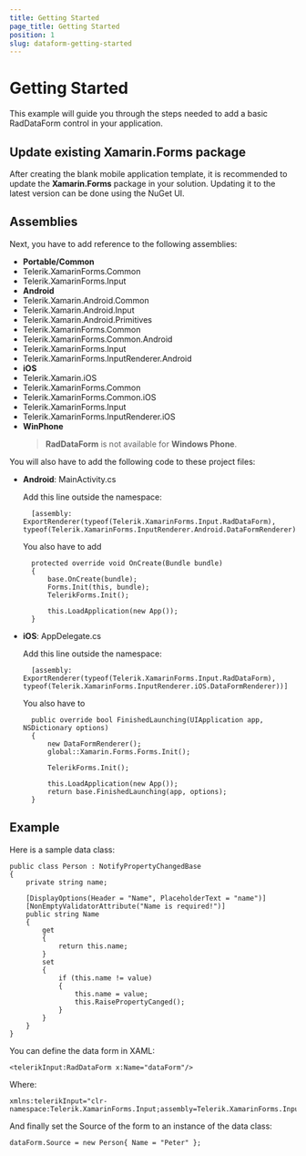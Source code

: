 ```yaml
---
title: Getting Started
page_title: Getting Started
position: 1
slug: dataform-getting-started
---
```


# Getting Started

This example will guide you through the steps needed to add a basic RadDataForm control in your application.

## Update existing Xamarin.Forms package
After creating the blank mobile application template, it is recommended to update the **Xamarin.Forms** package in your solution. Updating it to the latest version can be done using the NuGet UI.

## Assemblies

Next, you have to add reference to the following assemblies:

- **Portable/Common**
 - Telerik.XamarinForms.Common
 - Telerik.XamarinForms.Input
- **Android**
 - Telerik.Xamarin.Android.Common
 - Telerik.Xamarin.Android.Input
 - Telerik.Xamarin.Android.Primitives
 - Telerik.XamarinForms.Common
 - Telerik.XamarinForms.Common.Android
 - Telerik.XamarinForms.Input
 - Telerik.XamarinForms.InputRenderer.Android
- **iOS**
 - Telerik.Xamarin.iOS
 - Telerik.XamarinForms.Common
 - Telerik.XamarinForms.Common.iOS
 - Telerik.XamarinForms.Input
 - Telerik.XamarinForms.InputRenderer.iOS
- **WinPhone**
    > **RadDataForm** is not available for **Windows Phone**.


You will also have to add the following code to these project files:

* **Android**: MainActivity.cs

	Add this line outside the namespace: 
  
		[assembly: ExportRenderer(typeof(Telerik.XamarinForms.Input.RadDataForm), typeof(Telerik.XamarinForms.InputRenderer.Android.DataFormRenderer))]

	You also have to add 

		protected override void OnCreate(Bundle bundle)
		{
		    base.OnCreate(bundle);
		    Forms.Init(this, bundle);
		    TelerikForms.Init();
		
		    this.LoadApplication(new App());
		}

* **iOS**: AppDelegate.cs

	Add this line outside the namespace:

		[assembly: ExportRenderer(typeof(Telerik.XamarinForms.Input.RadDataForm), typeof(Telerik.XamarinForms.InputRenderer.iOS.DataFormRenderer))]


	You also have to

		public override bool FinishedLaunching(UIApplication app, NSDictionary options)
		{
		    new DataFormRenderer();
		    global::Xamarin.Forms.Forms.Init();
		
		    TelerikForms.Init();
		
		    this.LoadApplication(new App());
		    return base.FinishedLaunching(app, options);
		}

## Example

Here is a sample data class:

	public class Person : NotifyPropertyChangedBase
	{
	    private string name;
	
	    [DisplayOptions(Header = "Name", PlaceholderText = "name")]
	    [NonEmptyValidatorAttribute("Name is required!")]
	    public string Name
	    {
	        get
	        {
	            return this.name;
	        }
	        set
	        {
	            if (this.name != value)
	            {
	                this.name = value;
	                this.RaisePropertyCanged();
	            }
	        }
	    }
	}

You can define the data form in XAML:

	<telerikInput:RadDataForm x:Name="dataForm"/>

Where:

	xmlns:telerikInput="clr-namespace:Telerik.XamarinForms.Input;assembly=Telerik.XamarinForms.Input"

And finally set the Source of the form to an instance of the data class:

	dataForm.Source = new Person{ Name = "Peter" };
